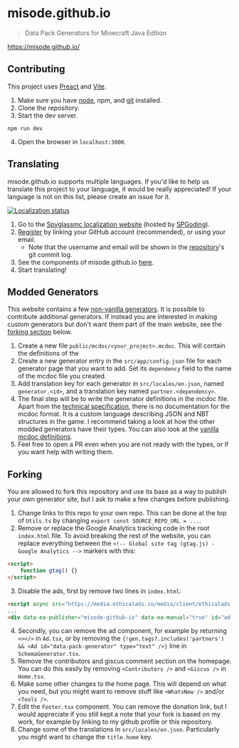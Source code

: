 # misode.github.io
> Data Pack Generators for Minecraft Java Edition

https://misode.github.io/

## Contributing
This project uses [Preact](https://preactjs.com/) and [Vite](https://vitejs.dev/).
1. Make sure you have [node](https://nodejs.org/), npm, and [git](https://git-scm.com/) installed.
2. Clone the repository.
3. Start the dev server.
```
npm run dev
```
4. Open the browser in `localhost:3000`.

## Translating
misode.github.io supports multiple languages. If you'd like to help us translate this project to your language, it would be really appreciated! If your language is not on this list, please create an issue for it.

[![Localization status](https://weblate.spyglassmc.com/widgets/misode-github-io/-/multi-auto.svg)](https://weblate.spyglassmc.com/engage/misode-github-io/?utm_source=widget)

1. Go to the [Spyglassmc localization website](https://weblate.spyglassmc.com/projects/) (hosted by [SPGoding](https://github.com/SPGoding)).
2. [Register](https://l10n.spgoding.com/accounts/register) by linking your GitHub account (recommended), or using your email.
    - Note that the username and email will be shown in the [repository](https://github.com/misode/misode.github.io)'s git commit log.
3. See the components of misode.github.io [here](https://weblate.spyglassmc.com/projects/misode-github-io/web-app/).
4. Start translating!

## Modded Generators
This website contains a few [non-vanilla generators](https://misode.github.io/predicate/). It is possible to contribute additional generators. If instead you are interested in making custom generators but don't want them part of the main website, see the [forking section](#forking) below.

1. Create a new file `public/mcdoc/<your_project>.mcdoc`. This will contain the definitions of the
2. Create a new generator entry in the `src/app/config.json` file for each generator page that you want to add. Set its `dependency` field to the name of the mcdoc file you created.
3. Add translation key for each generator in `src/locales/en.json`, named `generator.<id>`, and a translation key named `partner.<dependency>`.
4. The final step will be to write the generator definitions in the mcdoc file. Apart from the [technical specification](https://spyglassmc.com/user/mcdoc/), there is no documentation for the mcdoc format. It is a custom language describing JSON and NBT structures in the game. I recommend taking a look at how the other modded generators have their types. You can also look at the [vanilla mcdoc definitions](https://github.com/SpyglassMC/vanilla-mcdoc).
5. Feel free to open a PR even when you are not ready with the types, or if you want help with writing them.

## Forking
You are allowed to fork this repository and use its base as a way to publish your own generator site, but I ask to make a few changes before publishing.

1. Change links to this repo to your own repo. This can be done at the top of `Utils.ts` by changing `export const SOURCE_REPO_URL = ...`.
2. Remove or replace the Google Analytics tracking code in the root `index.html` file. To avoid breaking the rest of the website, you can replace everything between the `<!-- Global site tag (gtag.js) - Google Analytics -->` markers with this:
```html
<script>
    function gtag() {}
</script>
```
3. Disable the ads, first by remove two lines in `index.html`:
```html
<script async src="https://media.ethicalads.io/media/client/ethicalads.min.js"></script>
...
<div data-ea-publisher="misode-github-io" data-ea-manual="true" id="ad-placeholder"></div>
```
4. Secondly, you can remove the ad component, for example by returning `<></>` in `Ad.tsx`, or by removing the `{!gen.tags?.includes('partners') && <Ad id="data-pack-generator" type="text" />}` line in `SchemaGenerator.tsx`.
5. Remove the contributors and giscus comment section on the homepage. You can do this easily by removing `<Contributors />` and `<Giscus />` in `Home.tsx`.
6. Make some other changes to the home page. This will depend on what you need, but you might want to remove stuff like `<WhatsNew />` and/or `<Tools />`.
7. Edit the `Footer.tsx` component. You can remove the donation link, but I would appreciate if you still kept a note that your fork is based on my work, for example by linking to my github profile or this repository.
8. Change some of the translations in `src/locales/en.json`. Particularly you might want to change the `title.home` key.
